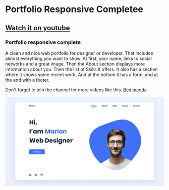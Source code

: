 # Portfolio Responsive Completee
## [Watch it on youtube](https://youtu.be/AKNvTxWOdKw)
### Portfolio responsive complete
A clean and nice web portfolio for designer or developer. That includes almost everything you want to show. At first, your name, links to social networks and a great image. Then the About section displays more information about you. Then the list of Skills it offers. It also has a section where it shows some recent work. And at the bottom it has a form, and at the end with a footer.

Don't forget to join the channel for more videos like this.
[Bedimcode](https://www.youtube.com/c/Bedimcode)

![preview img](/preview.png)


